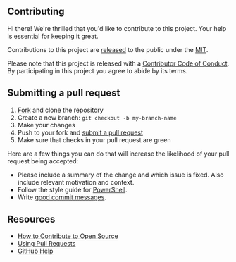 ## Contributing

[fork]: https://github.com/actions/versions-package-tools/fork  
[pr]: https://github.com/actions/versions-package-tools/compare  
[code-of-conduct]: CODE_OF_CONDUCT.md  

Hi there! We're thrilled that you'd like to contribute to this project. Your help is essential for keeping it great.

Contributions to this project are [released](https://help.github.com/articles/github-terms-of-service/#6-contributions-under-repository-license) to the public under the [MIT](LICENSE.md).

Please note that this project is released with a [Contributor Code of Conduct][code-of-conduct]. By participating in this project you agree to abide by its terms.

## Submitting a pull request

1. [Fork][fork] and clone the repository
1. Create a new branch: `git checkout -b my-branch-name`
1. Make your changes
1. Push to your fork and [submit a pull request][pr]
1. Make sure that checks in your pull request are green

Here are a few things you can do that will increase the likelihood of your pull request being accepted:

- Please include a summary of the change and which issue is fixed. Also include relevant motivation and context.
- Follow the style guide for [PowerShell](https://github.com/PoshCode/PowerShellPracticeAndStyle).
- Write [good commit messages](http://tbaggery.com/2008/04/19/a-note-about-git-commit-messages.html).

## Resources

- [How to Contribute to Open Source](https://opensource.guide/how-to-contribute/)
- [Using Pull Requests](https://help.github.com/articles/about-pull-requests/)
- [GitHub Help](https://help.github.com)
